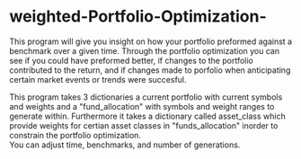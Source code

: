 # weighted-Portfolio-Optimization-

This program will give you insight on how your portfolio preformed against a benchmark over a given time. Through the portfolio optimization you can see if you could have preformed better, if changes to the portfolio contributed to the return, and if changes made to porfolio when anticipating certain market events or trends were succesful.

This program takes 3 dictionaries a current portfolio with current symbols and weights and a "fund_allocation" with symbols and weight ranges to generate within. Furthermore it takes a dictionary called asset_class which provide weights for certian asset classes in "funds_allocation" inorder to constrain the portfolio optimization.  
You can adjust time, benchmarks, and number of generations.

